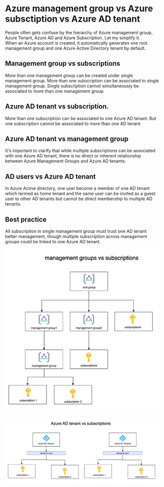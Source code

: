 # Azure management group vs Azure subsctiption vs Azure AD tenant
People often gets confuse by the hierarchy of Azure management group, Azure Tenant, Azure AD and Azure Subscription.
Let my simplify it.
<br />
When an Azure account is created, it automatically generates one root management group and one Azure Active Directory tenant by default.

## Management group vs subscriptions
More than one management group can be created under single management group.
More than one subscription can be associated to single management group.
Single subscription cannot simultaneously be associated to more than one management group.

## Azure AD tenant vs subscription. 
More than one subscription can be associated to one Azure AD tenant.
But one subscription cannot be associated to more than one AD tenant.

## Azure AD tenant vs management group
It's important to clarify that while multiple subscriptions can be associated with one Azure AD tenant, there is no direct or inherent relationship between Azure Management Groups and Azure AD tenants.

## AD users vs Azure AD tenant
In Azure Active directory, one user become a member of one AD tenant which termed as home tenant and the same user can be invited as a guest user to other AD tenants but cannot be direct membership to multiple AD tenants. 

## Best practice
All subscription in single management group must trust one AD tenant better management, though multiple subscription across management groups could be linked to one Azure AD tenant.

![group-vs-subs](./media/azuregroup-vs-subs.png)

![subs-vs-ad](./media/azure-ad-vs-subs.png)